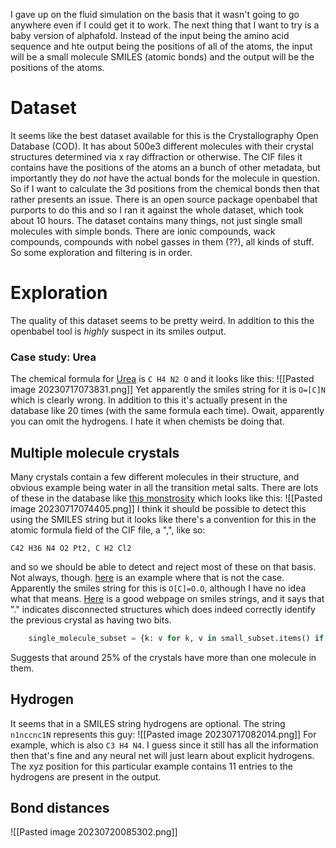 I gave up on the fluid simulation on the basis that it wasn't going to go anywhere even if I could get it to work.
The next thing that I want to try is a baby version of alphafold. Instead of the input being the amino acid sequence and hte output being the positions of all of the atoms, the input will be a small molecule SMILES (atomic bonds) and the output will be the positions of the atoms.

# Dataset
It seems like the best dataset available for this is the Crystallography Open Database (COD). It has about 500e3 different molecules with their crystal structures determined via x ray diffraction or otherwise. The CIF files it contains have the positions of the atoms an a bunch of other metadata, but importantly they do _not_ have the actual bonds for the molecule in question. So if I want to calculate the 3d positions from the chemical bonds then that rather presents an issue.
There is an open source package openbabel that purports to do this and so I ran it against the whole dataset, which took about 10 hours. 
The dataset contains many things, not just single small molecules with simple bonds. There are ionic compounds, wack compounds, compounds with nobel gasses in them (??), all kinds of stuff. So some exploration and filtering is in order.

# Exploration
The quality of this dataset seems to be pretty weird. In addition to this the openbabel tool is _highly_ suspect in its smiles output. 

###  Case study: Urea
The chemical formula for [Urea](https://www.crystallography.net/cod/2003112.html) is `C H4 N2 O` and it looks like this:
![[Pasted image 20230717073831.png]]
Yet apparently the smiles string for it is `O=[C]N` which is clearly wrong. In addition to this it's actually present in the database like 20 times (with the same formula each time). Owait, apparently you can omit the hydrogens. I hate it when chemists be doing that.

## Multiple molecule crystals
Many crystals contain a few different molecules in their structure, and obvious example being water in all the transition metal salts. There are lots of these in the database like [this monstrosity](https://www.crystallography.net/cod/1554640.html) which looks like this:
![[Pasted image 20230717074405.png]]
I think it should be possible to detect this using the SMILES string but it looks like there's a convention for this in the atomic formula field of the CIF file, a ",", like so:
```
C42 H36 N4 O2 Pt2, C H2 Cl2
```
and so we should be able to detect and reject most of these on that basis.
Not always, though. [here](https://www.crystallography.net/cod/2022019.html) is an example where that is not the case. Apparently the smiles string for this is `O[C]=O.O`, although I have no idea what that means.
[Here](https://chemicbook.com/2021/02/13/smiles-strings-explained-for-beginners-part-1.html) is a good webpage on smiles strings, and it says that "." indicates disconnected structures which does indeed correctly identify the previous crystal as having two bits.
```python
    single_molecule_subset = {k: v for k, v in small_subset.items() if '.' not in v['smiles']}
```
Suggests that around 25% of the crystals have more than one molecule in them. 
## Hydrogen
It seems that in a SMILES string hydrogens are optional. The string `n1nccnc1N` represents this guy:
![[Pasted image 20230717082014.png]]
For example, which is also `C3 H4 N4`. I guess since it still has all the information then that's fine and any neural net will just learn about explicit hydrogens. The xyz position for this particular example contains 11 entries to the hydrogens are present in the output.

## Bond distances
![[Pasted image 20230720085302.png]]